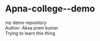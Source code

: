 # Apna-college--demo
my demo repository
<br>
Author- Aksa prem kumar
<br>
Trying to learn this thing
